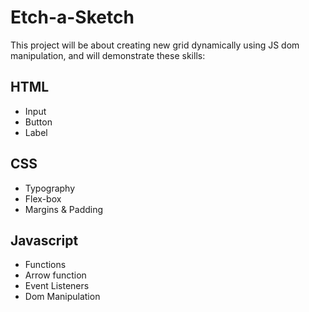 # Etch-a-Sketch

This project will be about creating new grid dynamically using JS dom manipulation,
and will demonstrate these skills:

## HTML

- Input
- Button
- Label

## CSS

- Typography
- Flex-box
- Margins & Padding

## Javascript

- Functions
- Arrow function
- Event Listeners
- Dom Manipulation
